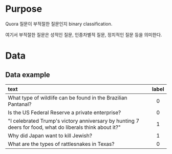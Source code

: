# Purpose
Quora 질문이 부적절한 질문인지 binary classification.

여기서 부적절한 질문은 성적인 질문, 인종차별적 질문, 정치적인 질문 등을 의미한다.

# Data
## Data example
text | label
|:--------|:--------:|
What type of wildlife can be found in the Brazilian Pantanal?|0
Is the US Federal Reserve a private enterprise?|0
"I celebrated Trump's victory anniversary by hunting 7 deers for food, what do liberals think about it?"|1
Why did Japan want to kill Jewish?|1
What are the types of rattlesnakes in Texas?|0

